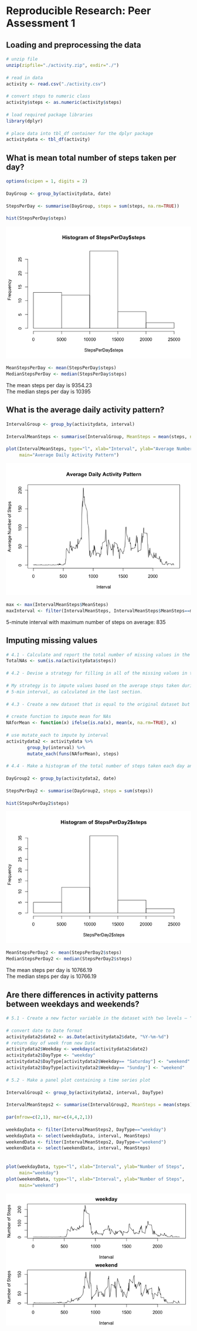# Reproducible Research: Peer Assessment 1


## Loading and preprocessing the data


```r
# unzip file
unzip(zipfile="./activity.zip", exdir="./")

# read in data
activity <- read.csv("./activity.csv")

# convert steps to numeric class
activity$steps <- as.numeric(activity$steps)

# load required package libraries
library(dplyr)

# place data into tbl_df container for the dplyr package
activitydata <- tbl_df(activity)
```
  
    

## What is mean total number of steps taken per day?


```r
options(scipen = 1, digits = 2)

DayGroup <- group_by(activitydata, date)

StepsPerDay <- summarise(DayGroup, steps = sum(steps, na.rm=TRUE))

hist(StepsPerDay$steps)
```

![](./PA1_template_files/figure-html/chunk2-1.png) 

```r
MeanStepsPerDay <- mean(StepsPerDay$steps)
MedianStepsPerDay <- median(StepsPerDay$steps)
```

The mean steps per day is 9354.23  
The median steps per day is 10395  
  
    

## What is the average daily activity pattern?


```r
IntervalGroup <- group_by(activitydata, interval)

IntervalMeanSteps <- summarise(IntervalGroup, MeanSteps = mean(steps, na.rm=TRUE))

plot(IntervalMeanSteps, type="l", xlab="Interval", ylab="Average Number of Steps",
     main="Average Daily Activity Pattern")
```

![](./PA1_template_files/figure-html/chunk3-1.png) 

```r
max <- max(IntervalMeanSteps$MeanSteps)
maxInterval <- filter(IntervalMeanSteps, IntervalMeanSteps$MeanSteps==max)
```

5-minute interval with maximum number of steps on average: 835  

## Imputing missing values


```r
# 4.1 - Calculate and report the total number of missing values in the dataset
TotalNAs <- sum(is.na(activitydata$steps))

# 4.2 - Devise a strategy for filling in all of the missing values in the dataset.

# My strategy is to impute values based on the average steps taken during each
# 5-min interval, as calculated in the last section.

# 4.3 - Create a new dataset that is equal to the original dataset but with...

# create function to impute mean for NAs
NAforMean <- function(x) ifelse(is.na(x), mean(x, na.rm=TRUE), x)

# use mutate_each to impute by interval
activitydata2 <- activitydata %>%
        group_by(interval) %>%
        mutate_each(funs(NAforMean), steps)

# 4.4 - Make a histogram of the total number of steps taken each day and...

DayGroup2 <- group_by(activitydata2, date)

StepsPerDay2 <- summarise(DayGroup2, steps = sum(steps))

hist(StepsPerDay2$steps)
```

![](./PA1_template_files/figure-html/chunk4-1.png) 

```r
MeanStepsPerDay2 <- mean(StepsPerDay2$steps)
MedianStepsPerDay2 <- median(StepsPerDay2$steps)
```

The mean steps per day is 10766.19  
The median steps per day is 10766.19  

## Are there differences in activity patterns between weekdays and weekends?


```r
# 5.1 - Create a new factor variable in the dataset with two levels – “weekday” and “weekend” 

# convert date to Date format
activitydata2$date2 <- as.Date(activitydata2$date, "%Y-%m-%d")
# return day of week from new Date
activitydata2$Weekday <- weekdays(activitydata2$date2)
activitydata2$DayType <- "weekday"
activitydata2$DayType[activitydata2$Weekday== "Saturday"] <- "weekend" 
activitydata2$DayType[activitydata2$Weekday== "Sunday"] <- "weekend" 

# 5.2 - Make a panel plot containing a time series plot

IntervalGroup2 <- group_by(activitydata2, interval, DayType)

IntervalMeanSteps2 <- summarise(IntervalGroup2, MeanSteps = mean(steps))

par(mfrow=c(2,1), mar=c(4,4,2,1)) 

weekdayData <- filter(IntervalMeanSteps2, DayType=="weekday")
weekdayData <- select(weekdayData, interval, MeanSteps)
weekendData <- filter(IntervalMeanSteps2, DayType=="weekend")
weekendData <- select(weekendData, interval, MeanSteps)


plot(weekdayData, type="l", xlab="Interval", ylab="Number of Steps",
     main="weekday")
plot(weekendData, type="l", xlab="Interval", ylab="Number of Steps",
     main="weekend")
```

![](./PA1_template_files/figure-html/chunk5-1.png) 




